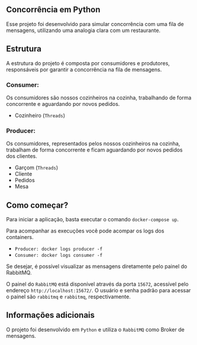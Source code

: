 ## Concorrência em Python
Esse projeto foi desenvolvido para simular concorrência com uma fila de mensagens, utilizando uma analogia clara com um restaurante.

## Estrutura

A estrutura do projeto é composta por consumidores e produtores, responsáveis por garantir a concorrência na fila de mensagens.

### Consumer:

Os consumidores são nossos cozinheiros na cozinha, trabalhando de forma concorrente e aguardando por novos pedidos.

- Cozinheiro (`Threads`)

### Producer:

Os consumidores, representados pelos nossos cozinheiros na cozinha, trabalham de forma concorrente e ficam aguardando por novos pedidos dos clientes.

- Garçom (`Threads`)
- Cliente
- Pedidos
- Mesa

## Como começar?

Para iniciar a aplicação, basta executar o comando `docker-compose up`.


Para acompanhar as execuções você pode acompar os logs dos containers.

- `Producer: docker logs producer -f`
- `Consumer: docker logs consumer -f`


Se desejar, é possível visualizar as mensagens diretamente pelo painel do RabbitMQ.

O painel do `RabbitMQ` está disponível através da porta `15672`, acessível pelo endereço `http://localhost:15672/`. O usuário e senha padrão para acessar o painel são `rabbitmq` e `rabbitmq`, respectivamente.

## Informações adicionais

O projeto foi desenvolvido em `Python` e utiliza o `RabbitMQ` como Broker de mensagens.
